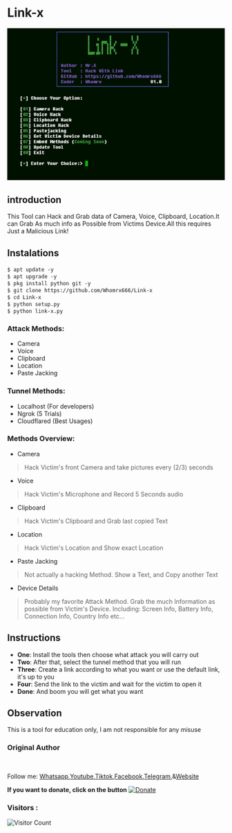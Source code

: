 # Link-x
![Link-x preview](Link-x.jpg)

## introduction
This Tool can Hack and Grab data of Camera, Voice, Clipboard, Location.It can Grab As much info as Possible from Victims Device.All this requires Just a Malicious Link!

## Instalations
```
$ apt update -y
$ apt upgrade -y
$ pkg install python git -y
$ git clone https://github.com/Whomrx666/Link-x
$ cd Link-x
$ python setup.py
$ python link-x.py
```
### Attack Methods:
* Camera
* Voice
* Clipboard
* Location
* Paste Jacking

### Tunnel Methods:
* Localhost (For developers)
* Ngrok (5 Trials)
* Cloudflared (Best Usages)

### Methods Overview:
* Camera
> Hack Victim's front Camera and take pictures every (2/3) seconds
* Voice
> Hack Victim's Microphone and Record 5 Seconds audio
* Clipboard
> Hack Victim's Clipboard and Grab last copied Text
* Location
> Hack Victim's Location and Show exact Location
* Paste Jacking
> Not actually a hacking Method. Show a Text, and Copy another Text
* Device Details
> Probably my favorite Attack Method. Grab the much Information as possible from Victim's Device. Including: Screen Info, Battery Info, Connection Info, Country Info etc...

## Instructions
- **One**: Install the tools then choose what attack you will carry out
- **Two**: After that, select the tunnel method that you will run
- **Three**: Create a link according to what you want or use the default link, it's up to you
- **Four**: Send the link to the victim and wait for the victim to open it
- **Done**: And boom you will get what you want

## Observation
This is a tool for education only, I am not responsible for any misuse
### Original Author
<a href="https://github.com/Whomrx666"><img src="https://img.shields.io/badge/Original-Author-brightgreen.svg" alt=""/></a>

Follow me: [Whatsapp](https://wa.me/6287855190571),[Youtube](https://youtube.com/@whomrx666),[Tiktok](https://www.tiktok.com/@whomr.x),[Facebook](https://www.facebook.com/whomrx.666),[Telegram](https://t.me/@Whomr_X),&[Website](https://whomrxhackers.blogspot.com/)

**If you want to donate, click on the button**
<a href="https://saweria.co/whomrx"><img title="Donate" src="https://img.shields.io/badge/Donate-Link x-yellow?style=for-the-badge&logo=github"></a>

### Visitors :
![Visitor Count](https://profile-counter.glitch.me/Whomrx666/count.svg)


